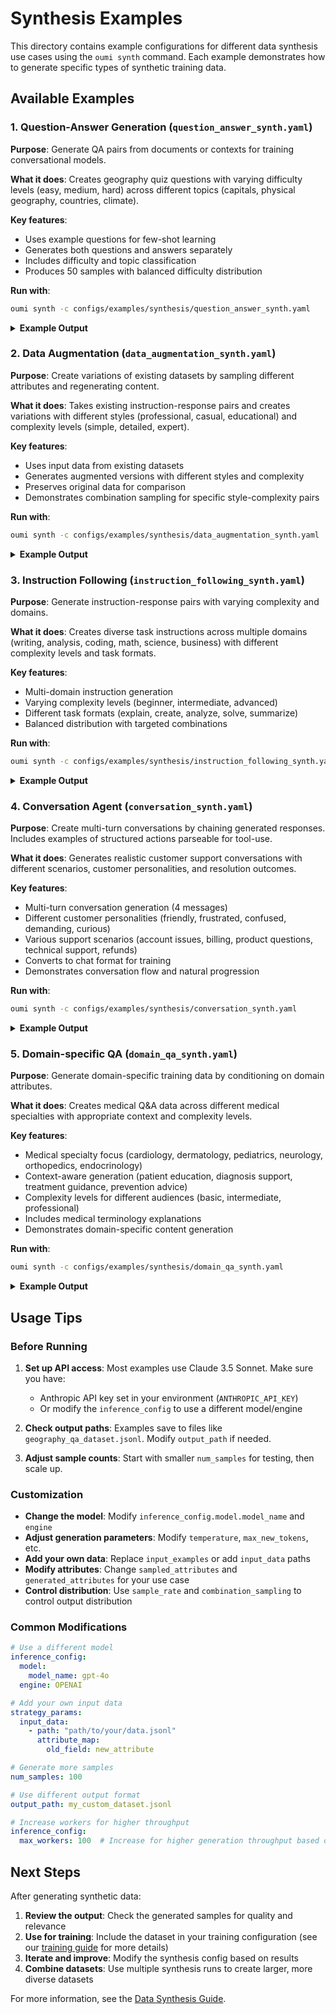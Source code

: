 # Synthesis Examples

This directory contains example configurations for different data synthesis use cases using the `oumi synth` command. Each example demonstrates how to generate specific types of synthetic training data.

## Available Examples

### 1. Question-Answer Generation (`question_answer_synth.yaml`)

**Purpose**: Generate QA pairs from documents or contexts for training conversational models.

**What it does**: Creates geography quiz questions with varying difficulty levels (easy, medium, hard) across different topics (capitals, physical geography, countries, climate).

**Key features**:
- Uses example questions for few-shot learning
- Generates both questions and answers separately
- Includes difficulty and topic classification
- Produces 50 samples with balanced difficulty distribution

**Run with**:
```bash
oumi synth -c configs/examples/synthesis/question_answer_synth.yaml
```

<details>
<summary><strong>Example Output</strong></summary>

```json
{
  "difficulty": "easy",
  "topic": "climate",
  "cleaned_question": "Which climate has hot temperatures year-round and high levels of rainfall?",
  "cleaned_answer": "The climate zone characterized by hot temperatures year-round and high levels of rainfall, typically found near the Earth's equator, is the tropical rainforest climate, also known as the equatorial climate or tropical wet climate.",
  "conversation": {
    "conversation_id": "conversation-f6ffd3b5-2605-420a-be16-704772a17de8",
    "messages": [
      {
        "content": "Which climate has hot temperatures year-round and high levels of rainfall?",
        "role": "user"
      },
      {
        "content": "The climate zone characterized by hot temperatures year-round and high levels of rainfall, typically found near the Earth's equator, is the tropical rainforest climate, also known as the equatorial climate or tropical wet climate.",
        "role": "assistant"
      }
    ],
    "metadata": {}
  }
}
```

</details>

### 2. Data Augmentation (`data_augmentation_synth.yaml`)

**Purpose**: Create variations of existing datasets by sampling different attributes and regenerating content.

**What it does**: Takes existing instruction-response pairs and creates variations with different styles (professional, casual, educational) and complexity levels (simple, detailed, expert).

**Key features**:
- Uses input data from existing datasets
- Generates augmented versions with different styles and complexity
- Preserves original data for comparison
- Demonstrates combination sampling for specific style-complexity pairs

**Run with**:
```bash
oumi synth -c configs/examples/synthesis/data_augmentation_synth.yaml
```

<details>
<summary><strong>Example Output</strong></summary>

```json
{
  "original_instruction": "What's the weather like in Seattle today?",
  "original_input": "",
  "original_response": "I apologize, but I don't have access to real-time weather information for Seattle.",
  "augmentation_type": "rephrase",
  "phrasing_style": "formal",
  "specificity_level": "precise",
  "cleaned_instruction": "Please provide a comprehensive report on the current meteorological conditions in Seattle, Washington. I require specific details on temperature, precipitation, wind speed, and cloud cover for today's date. Kindly ensure the information is up-to-date and accurate as of the most recent weather update for the city.",
  "cleaned_response": "I apologize, but I don't have access to real-time or up-to-date meteorological data for Seattle, Washington. As an AI language model, I'm not able to provide current information on temperature, precipitation, wind speed, or cloud cover for today's date in Seattle. For the most accurate and recent weather conditions, I recommend checking a reliable weather service or meteorological website.",
  "conversation": {
    "conversation_id": "conversation-485db404-87ea-47c1-8b3e-60cc771da4fc",
    "messages": [
      {
        "content": "Please provide a comprehensive report on the current meteorological conditions in Seattle, Washington. I require specific details on temperature, precipitation, wind speed, and cloud cover for today's date. Kindly ensure the information is up-to-date and accurate as of the most recent weather update for the city.",
        "role": "user"},
      {
        "content": "I apologize, but I don't have access to real-time or up-to-date meteorological data for Seattle, Washington. As an AI language model, I'm not able to provide current information on temperature, precipitation, wind speed, or cloud cover for today's date in Seattle. For the most accurate and recent weather conditions, I recommend checking a reliable weather service or meteorological website.",
        "role": "assistant"}
    ],
    "metadata": {}
  }
}
```

</details>

### 3. Instruction Following (`instruction_following_synth.yaml`)

**Purpose**: Generate instruction-response pairs with varying complexity and domains.

**What it does**: Creates diverse task instructions across multiple domains (writing, analysis, coding, math, science, business) with different complexity levels and task formats.

**Key features**:
- Multi-domain instruction generation
- Varying complexity levels (beginner, intermediate, advanced)
- Different task formats (explain, create, analyze, solve, summarize)
- Balanced distribution with targeted combinations

**Run with**:
```bash
oumi synth -c configs/examples/synthesis/instruction_following_synth.yaml
```

<details>
<summary><strong>Example Output</strong></summary>

```json
{
  "domain": "writing",
  "complexity": "beginner",
  "task_format": "create",
  "cleaned_instruction": "Write a short story of 250-300 words about a child's first day of school. Include descriptions of the child's emotions, the classroom environment, and an interaction with a new classmate.",
  "cleaned_response": "Lily's heart raced as she clutched her mother's hand...already looking forward to tomorrow's adventures.",
  "conversation": {
    "conversation_id": "conversation-0670db9d-6147-4d71-bcbd-a05a7f8f8d1a",
    "messages": [
      {
        "content": "Write a short story of 250-300 words about a child's first day of school. Include descriptions of the child's emotions, the classroom environment, and an interaction with a new classmate.",
        "role": "user"
      },
      {
        "content": "Lily's heart raced as she clutched her mother's hand...already looking forward to tomorrow's adventures.",
        "role": "assistant"
      }
    ],
    "metadata": {}
  }
}
```

</details>

### 4. Conversation Agent (`conversation_synth.yaml`)

**Purpose**: Create multi-turn conversations by chaining generated responses. Includes examples of structured actions parseable for tool-use.

**What it does**: Generates realistic customer support conversations with different scenarios, customer personalities, and resolution outcomes.

**Key features**:
- Multi-turn conversation generation (4 messages)
- Different customer personalities (friendly, frustrated, confused, demanding, curious)
- Various support scenarios (account issues, billing, product questions, technical support, refunds)
- Converts to chat format for training
- Demonstrates conversation flow and natural progression

**Run with**:
```bash
oumi synth -c configs/examples/synthesis/conversation_synth.yaml
```

<details>
<summary><strong>Example Output</strong></summary>

```json
{
  "scenario": "account_issue",
  "customer_type": "concise",
  "customer_interaction": "cooperative",
  "cleaned_opener": "Can't log in. Need password reset ASAP. BrightTech account.",
  "cleaned_agent_response": "<ACTION>\ntype: CLARIFY\nparameters: { \"reason\": \"Need email address to proceed with escalation\" }\n</ACTION>\nI apologize for the inconvenience you're experiencing with logging into your BrightTech account. To assist you with a password reset, I'll need to escalate this to our account specialists. Could you please provide the email address associated with your BrightTech account?",
  "cleaned_followup": "jsmith@email.com. That's the one.",
  "cleaned_final_response": "<ACTION>\ntype: ESCALATE\nparameters: { \"account_email\": \"jsmith@email.com\", \"reason\": \"Password reset request\" }\n</ACTION>\nThank you for providing your email address. I've escalated your password reset request to our account specialists. They will process your request as soon as possible and send instructions to jsmith@email.com on how to reset your password. Please check your email inbox (including spam/junk folders) for further instructions. Is there anything else I can help you with regarding your BrightTech account?",
  "conversation": {
    "conversation_id": "conversation-8658569a-8024-48e5-831e-00f0fbe150a6",
    "messages": [
      {
        "content": "You are CareBot...",
        "role": "system"
      },
      {
        "content": "Can't log in. Need password reset ASAP. BrightTech account.",
        "role": "user"
      },
      {
        "content": "<ACTION>\ntype: CLARIFY\nparameters: { \"reason\": \"Need email address to proceed with escalation\" }\n</ACTION>\nI apologize for the inconvenience you're experiencing with logging into your BrightTech account. To assist you with a password reset, I'll need to escalate this to our account specialists. Could you please provide the email address associated with your BrightTech account?",
        "role": "assistant"
      },
      {
        "content": "jsmith@email.com. That's the one.",
        "role": "user"
      },
      {
        "content": "<ACTION>\ntype: ESCALATE\nparameters: { \"account_email\": \"jsmith@email.com\", \"reason\": \"Password reset request\" }\n</ACTION>\nThank you for providing your email address. I've escalated your password reset request to our account specialists. They will process your request as soon as possible and send instructions to jsmith@email.com on how to reset your password. Please check your email inbox (including spam/junk folders) for further instructions. Is there anything else I can help you with regarding your BrightTech account?",
        "role": "assistant"
      }
    ],
    "metadata": {}
  }
}
```

</details>

### 5. Domain-specific QA (`domain_qa_synth.yaml`)

**Purpose**: Generate domain-specific training data by conditioning on domain attributes.

**What it does**: Creates medical Q&A data across different medical specialties with appropriate context and complexity levels.

**Key features**:
- Medical specialty focus (cardiology, dermatology, pediatrics, neurology, orthopedics, endocrinology)
- Context-aware generation (patient education, diagnosis support, treatment guidance, prevention advice)
- Complexity levels for different audiences (basic, intermediate, professional)
- Includes medical terminology explanations
- Demonstrates domain-specific content generation

**Run with**:
```bash
oumi synth -c configs/examples/synthesis/domain_qa_synth.yaml
```

<details>
<summary><strong>Example Output</strong></summary>

```json
{
  "specialty": "dermatology",
  "context_type": "prevention_advice",
  "complexity_level": "basic",
  "cleaned_question": "What are three important steps you can take to protect your skin from sun damage and reduce your risk of skin cancer?",
  "cleaned_answer": "Here are three important steps you can take to protect your skin from sun damage...",
  "conversation": {
    "conversation_id": "conversation-ea1eccda-d7ba-4b34-86f9-52989aa11ae6",
    "messages": [
      {
        "content": "What are three important steps you can take to protect your skin from sun damage and reduce your risk of skin cancer?",
        "role": "user"
      },
      {
        "content": "Here are three important steps you can take to protect your skin from sun damage...",
        "role": "assistant"
      }
    ],
    "metadata": {}
  }
}
```

</details>

## Usage Tips

### Before Running

1. **Set up API access**: Most examples use Claude 3.5 Sonnet. Make sure you have:
   - Anthropic API key set in your environment (`ANTHROPIC_API_KEY`)
   - Or modify the `inference_config` to use a different model/engine

2. **Check output paths**: Examples save to files like `geography_qa_dataset.jsonl`. Modify `output_path` if needed.

3. **Adjust sample counts**: Start with smaller `num_samples` for testing, then scale up.

### Customization

- **Change the model**: Modify `inference_config.model.model_name` and `engine`
- **Adjust generation parameters**: Modify `temperature`, `max_new_tokens`, etc.
- **Add your own data**: Replace `input_examples` or add `input_data` paths
- **Modify attributes**: Change `sampled_attributes` and `generated_attributes` for your use case
- **Control distribution**: Use `sample_rate` and `combination_sampling` to control output distribution

### Common Modifications

```yaml
# Use a different model
inference_config:
  model:
    model_name: gpt-4o
  engine: OPENAI

# Add your own input data
strategy_params:
  input_data:
    - path: "path/to/your/data.jsonl"
      attribute_map:
        old_field: new_attribute

# Generate more samples
num_samples: 100

# Use different output format
output_path: my_custom_dataset.jsonl

# Increase workers for higher throughput
inference_config:
  max_workers: 100  # Increase for higher generation throughput based on your API limts
```

## Next Steps

After generating synthetic data:

1. **Review the output**: Check the generated samples for quality and relevance
2. **Use for training**: Include the dataset in your training configuration (see our [training guide](../../docs/user_guides/train/train.md) for more details)
3. **Iterate and improve**: Modify the synthesis config based on results
4. **Combine datasets**: Use multiple synthesis runs to create larger, more diverse datasets

For more information, see the [Data Synthesis Guide](../../docs/user_guides/synth.md).
